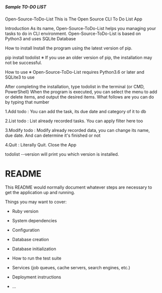 ##### Sample TO-DO LIST


Open-Source-ToDo-List
This is The Open Source CLI To Do List App

Introduction
As its name, Open-Source-ToDo-List helps you managing your tasks to do in CLI environment.
Open-Source-ToDo-List is based on Python3 and uses SQLite Database

How to install
Install the program using the latest version of pip.

pip install todolist
※ If you use an older version of pip, the installation may not be successful.

How to use
※ Open-Source-ToDo-List requires Python3.6 or later and SQLite3 to use

After completing the installation, type todolist in the terminal (or CMD, PowerShell)
When the program is executed, you can select the menu to add or delete items, and output the desired items.
What follows are you can do by typing that number

1.Add todo : You can add the task, its due date and category of it to db

2.List todo : List already recorded tasks. You can apply filter here too

3.Modify todo : Modify already recorded data, you can change its name, due date.
And can determine it's finished or not

4.Quit : Literally Quit. Close the App

todolist --version will print you which version is installed.




# README

This README would normally document whatever steps are necessary to get the
application up and running.

Things you may want to cover:

* Ruby version

* System dependencies

* Configuration

* Database creation

* Database initialization

* How to run the test suite

* Services (job queues, cache servers, search engines, etc.)

* Deployment instructions

* ...
